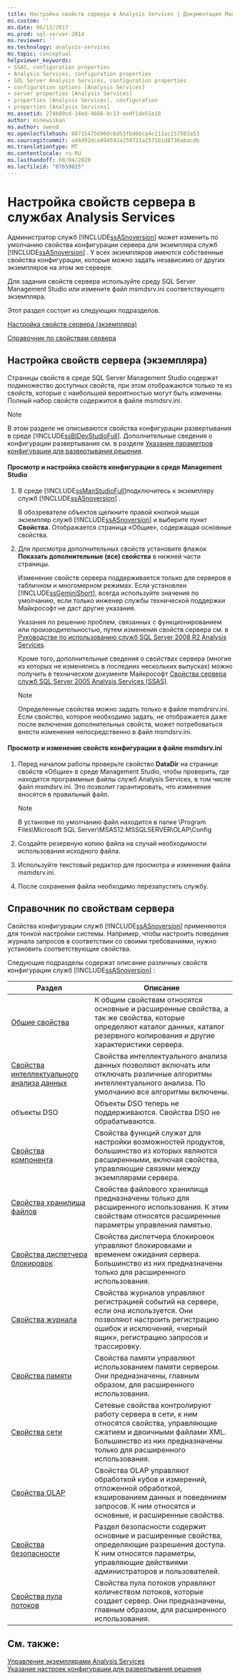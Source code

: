 ```yaml
---
title: Настройка свойств сервера в Analysis Services | Документация Майкрософт
ms.custom: ''
ms.date: 06/13/2017
ms.prod: sql-server-2014
ms.reviewer: ''
ms.technology: analysis-services
ms.topic: conceptual
helpviewer_keywords:
- SSAS, configuration properties
- Analysis Services, configuration properties
- SQL Server Analysis Services, configuration properties
- configuration options [Analysis Services]
- server properties [Analysis Services]
- properties [Analysis Services], configuration
- properties [Analysis Services]
ms.assetid: 274b89cd-14ed-4666-bc13-eedf1de51e18
author: minewiskan
ms.author: owend
ms.openlocfilehash: 087154756960c6d53fbd66ca4c111ac157503a53
ms.sourcegitcommit: ad4d92dce894592a259721a1571b1d8736abacdb
ms.translationtype: MT
ms.contentlocale: ru-RU
ms.lasthandoff: 08/04/2020
ms.locfileid: "87659015"
---
```

# <a name="configure-server-properties-in-analysis-services"></a>Настройка свойств сервера в службах Analysis Services
  Администратор служб [!INCLUDE[ssASnoversion](../../includes/ssasnoversion-md.md)] может изменить по умолчанию свойства конфигурации сервера для экземпляра служб [!INCLUDE[ssASnoversion](../../includes/ssasnoversion-md.md)] . У всех экземпляров имеются собственные свойства конфигурации, которые можно задать независимо от других экземпляров на этом же сервере.  
  
 Для задания свойств сервера используйте среду SQL Server Management Studio или измените файл msmdsrv.ini соответствующего экземпляра.  
  
 Этот раздел состоит из следующих подразделов.  
  
 [Настройка свойств сервера (экземпляра)](#bkmk_config)  
  
 [Справочник по свойствам сервера](#bkmk_ref)  
  
##  <a name="configure-server-instance-properties"></a><a name="bkmk_config"></a>Настройка свойств сервера (экземпляра)  
 Страницы свойств в среде SQL Server Management Studio содержат подмножество доступных свойств, при этом отображаются только те из свойств, которые с наибольшей вероятностью могут быть изменены. Полный набор свойств содержится в файле msmdsrv.ini.  
  
> [!NOTE]  
>  В этом разделе не описываются свойства конфигурации развертывания в среде [!INCLUDE[ssBIDevStudioFull](../../includes/ssbidevstudiofull-md.md)]. Дополнительные сведения о конфигурации развертывания см. в разделе [Указание параметров конфигурации для развертывания решения](../multidimensional-models/deployment-script-files-solution-deployment-config-settings.md).  
  
#### <a name="view-or-set-configuration-properties-in-management-studio"></a>Просмотр и настройка свойств конфигурации в среде Management Studio  
  
1.  В среде [!INCLUDE[ssManStudioFull](../../includes/ssmanstudiofull-md.md)]подключитесь к экземпляру служб [!INCLUDE[ssASnoversion](../../includes/ssasnoversion-md.md)] .  
  
     В обозревателе объектов щелкните правой кнопкой мыши экземпляр служб [!INCLUDE[ssASnoversion](../../includes/ssasnoversion-md.md)] и выберите пункт **Свойства**. Отображается страница «Общие», содержащая основные свойства.  
  
2.  Для просмотра дополнительных свойств установите флажок **Показать дополнительные (все) свойства** в нижней части страницы.  
  
     Изменение свойств сервера поддерживается только для серверов в табличном и многомерном режимах. Если установлен [!INCLUDE[ssGeminiShort](../../includes/ssgeminishort-md.md)], всегда используйте значения по умолчанию, если только инженер службы технической поддержки Майкрософт не даст другие указания.  
  
     Указания по решению проблем, связанных с функционированием или производительностью, путем изменения свойств сервера см. в [Руководстве по использованию служб SQL Server 2008 R2 Analysis Services](https://go.microsoft.com/fwlink/?LinkID=225539).  
  
     Кроме того, дополнительные сведения о свойствах сервера (многие из которых не изменялись в последних нескольких выпусках) можно получить в техническом документе Майкрософт [Свойства сервера служб SQL Server 2005 Analysis Services (SSAS)](https://go.microsoft.com/fwlink/?LinkID=199102).  
  
    > [!NOTE]  
    >  Определенные свойства можно задать только в файле msmdrsrv.ini. Если свойство, которое необходимо задать, не отображается даже после включения дополнительных свойств, может потребоваться внести изменения непосредственно в файл msmdsrv.ini.  
  
#### <a name="view-or-edit-configuration-properties-in-the-msmdsrvini-file"></a>Просмотр и изменение свойств конфигурации в файле msmdsrv.ini  
  
1.  Перед началом работы проверьте свойство **DataDir** на странице свойств «Общие» в среде Management Studio, чтобы проверить, где находятся программные файлы служб Analysis Services, в том числе файл msmdsrv.ini. Это позволит гарантировать, что изменения вносятся в правильный файл.  
  
    > [!NOTE]  
    >  В установке по умолчанию файл находится в папке \Program Files\Microsoft SQL Server\MSAS12.MSSQLSERVER\OLAP\Config  
  
2.  Создайте резервную копию файла на случай необходимости использования исходного файла.  
  
3.  Используйте текстовый редактор для просмотра и изменения файла msmdsrv.ini.  
  
4.  После сохранения файла необходимо перезапустить службу.  
  
##  <a name="server-property-reference"></a><a name="bkmk_ref"></a> Справочник по свойствам сервера  
 Свойства конфигурации служб [!INCLUDE[ssASnoversion](../../includes/ssasnoversion-md.md)] применяются для тонкой настройки системы. Например, чтобы настроить поведение журнала запросов в соответствии со своими требованиями, нужно установить соответствующие свойства.  
  
 Следующие подразделы содержат описание различных свойств конфигурации служб [!INCLUDE[ssASnoversion](../../includes/ssasnoversion-md.md)] :  
  
|Раздел|Описание|  
|-----------|-----------------|  
|[Общие свойства](general-properties.md)|К общим свойствам относятся основные и расширенные свойства, а так же свойства, которые определяют каталог данных, каталог резервного копирования и другие характеристики сервера.|  
|[Свойства интеллектуального анализа данных](data-mining-properties.md)|Свойства интеллектуального анализа данных позволяют включать или отключать различные алгоритмы интеллектуального анализа. По умолчанию все алгоритмы включены.|  
|объекты DSO|Объекты DSO теперь не поддерживаются. Свойства DSO не обрабатываются.|  
|[Свойства компонента](feature-properties.md)|Свойства функций служат для настройки возможностей продуктов, большинство из которых являются расширенными, включая свойства, управляющие связями между экземплярами сервера.|  
|[Свойства хранилища файлов](filestore-properties.md)|Свойства файлового хранилища предназначены только для расширенного использования. К этим свойствам относятся расширенные параметры управления памятью.|  
|[Свойства диспетчера блокировок](lock-manager-properties.md)|Свойства диспетчера блокировок управляют блокировками и временем ожидания сервера. Большинство из них предназначены только для расширенного использования.|  
|[Свойства журнала](log-properties.md)|Свойства журналов управляют регистрацией событий на сервере, если она используется. Они позволяют настроить регистрацию ошибок и исключений, «черный ящик», регистрацию запросов и трассировку.|  
|[Свойства памяти](memory-properties.md)|Свойства памяти управляют использованием памяти сервером. Они предназначены, главным образом, для расширенного использования.|  
|[Свойства сети](network-properties.md)|Сетевые свойства контролируют работу сервера в сети, к ним относятся свойства, управляющие сжатием и двоичными файлами XML. Большинство из них предназначены только для расширенного использования.|  
|[Свойства OLAP](olap-properties.md)|Свойства OLAP управляют обработкой кубов и измерений, отложенной обработкой, кэшированием данных и поведением запросов. К ним относятся и основные, и расширенные свойства.|  
|[Свойства безопасности](security-properties.md)|Раздел безопасности содержит основные и расширенные свойства, определяющие разрешения доступа. К ним относятся параметры, управляющие действиями администраторов и пользователей.|  
|[Свойства пула потоков](thread-pool-properties.md)|Свойства пула потоков управляют количеством потоков, которые создает сервер. Они предназначены, главным образом, для расширенного использования.|  
  
## <a name="see-also"></a>См. также:  
 [Управление экземплярами Analysis Services](../instances/analysis-services-instance-management.md)   
 [Указание настроек конфигурации для развертывания решения](../multidimensional-models/deployment-script-files-solution-deployment-config-settings.md)  
  
  
